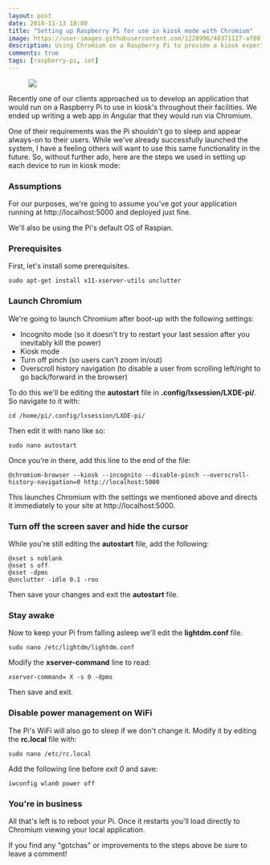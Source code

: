 ```yaml
---
layout: post
date: 2018-11-13 18:00
title: "Setting up Raspberry Pi for use in kiosk mode with Chromium"
image: https://user-images.githubusercontent.com/1228996/48371127-af891880-e680-11e8-89aa-2dec4de4ef8a.png
description: Using Chromium on a Raspberry Pi to provide a kiosk experience for users.
comments: true
tags: [raspberry-pi, iot]
---
```


<figure>
  <img src="https://user-images.githubusercontent.com/1228996/48371127-af891880-e680-11e8-89aa-2dec4de4ef8a.png">
</figure>

Recently one of our clients approached us to develop an application that would run on a Raspberry Pi to use in kiosk's throughout their facilities.  We ended up writing a web app in Angular that they would run via Chromium.  

One of their requirements was the Pi shouldn't go to sleep and appear always-on to their users.  While we've already successfully launched the system, I have a feeling others will want to use this same functionality in the future.  So, without further ado, here are the steps we used in setting up each device to run in kiosk mode:

### Assumptions

For our purposes, we're going to assume you've got your application running at http://localhost:5000 and deployed just fine.

We'll also be using the Pi's default OS of Raspian.

### Prerequisites

First, let's install some prerequisites.

<pre class="language-bash"><code>sudo apt-get install x11-xserver-utils unclutter</code></pre>


### Launch Chromium

We're going to launch Chromium after boot-up with the following settings:

- Incognito mode (so it doesn't try to restart your last session after you inevitably kill the power)
- Kiosk mode
- Turn off pinch (so users can't zoom in/out)
- Overscroll history navigation (to disable a user from scrolling left/right to go back/forward in the browser)

To do this we'll be editing the **autostart** file in **.config/lxsession/LXDE-pi/**.  So navigate to it with:

<pre class="language-bash"><code>cd /home/pi/.config/lxsession/LXDE-pi/</code></pre>

Then edit it with nano like so:

<pre class="language-bash"><code>sudo nano autostart</code></pre>

Once you’re in there, add this line to the end of the file:

<pre class="language-bash"><code>@chromium-browser --kiosk --incognito --disable-pinch --overscroll-history-navigation=0 http://localhost:5000</code></pre>

This launches Chromium with the settings we mentioned above and directs it immediately to your site at http://localhost:5000.

### Turn off the screen saver and hide the cursor

While you're still editing the **autostart** file, add the following:

<pre class="language-bash"><code>@xset s noblank
@xset s off
@xset -dpms
@unclutter -idle 0.1 -roo
</code></pre>

Then save your changes and exit the **autostart** file.

### Stay awake

Now to keep your Pi from falling asleep we'll edit the **lightdm.conf** file.

<pre class="language-bash"><code>sudo nano /etc/lightdm/lightdm.conf</code></pre>

Modify the **xserver-command** line to read:

<pre class="language-bash"><code>xserver-command= X -s 0 -dpms</code></pre>

Then save and exit.

### Disable power management on WiFi

The Pi's WiFi will also go to sleep if we don't change it.  Modify it by editing the **rc.local** file with:

<pre class="language-bash"><code>sudo nano /etc/rc.local</code></pre>

Add the following line before *exit 0* and save:

<pre class="language-bash"><code>iwconfig wlan0 power off</code></pre>

### You're in business

All that's left is to reboot your Pi.  Once it restarts you'll load directly to Chromium viewing your local application.  

If you find any "gotchas" or improvements to the steps above be sure to leave a comment!
